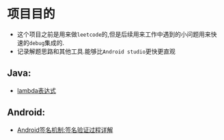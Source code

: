 # 项目目的
- 这个项目之前是用来做`leetcode`的,但是后续用来工作中遇到的小问题用来快速的`debug`集成的.
- 记录解题思路和其他工具.能够比`Android studio`更快更直观

## Java:
- [lambda表达式](http://www.importnew.com/16436.html)

## Android:
- [Android签名机制:签名验证过程详解](http://blog.csdn.net/jiangwei0910410003/article/details/50443505)
